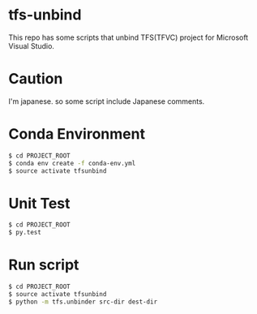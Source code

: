 # tfs-unbind
This repo has some scripts that unbind TFS(TFVC) project for Microsoft Visual Studio.

# Caution

I'm japanese. so some script include Japanese comments.

# Conda Environment

```sh
$ cd PROJECT_ROOT
$ conda env create -f conda-env.yml
$ source activate tfsunbind
```

# Unit Test

```sh
$ cd PROJECT_ROOT
$ py.test
```

# Run script

```sh
$ cd PROJECT_ROOT
$ source activate tfsunbind
$ python -m tfs.unbinder src-dir dest-dir
```
